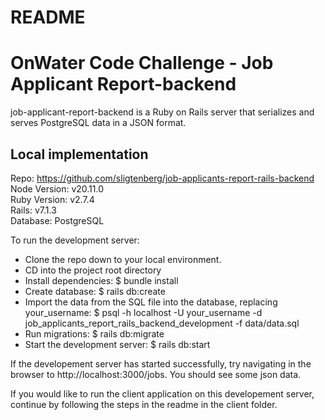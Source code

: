 # README

# OnWater Code Challenge - Job Applicant Report-backend

job-applicant-report-backend is a Ruby on Rails server that serializes and serves PostgreSQL data in a JSON format.

## Local implementation

Repo: https://github.com/sligtenberg/job-applicants-report-rails-backend  
Node Version: v20.11.0  
Ruby Version: v2.7.4  
Rails: v7.1.3  
Database: PostgreSQL  

To run the development server:  
 - Clone the repo down to your local environment.
 - CD into the project root directory
 - Install dependencies: $ bundle install
 - Create database: $ rails db:create
 - Import the data from the SQL file into the database, replacing your_username: $ psql -h localhost -U your_username -d job_applicants_report_rails_backend_development -f data/data.sql
 - Run migrations: $ rails db:migrate
 - Start the development server: $ rails db:start

If the developement server has started successfully, try navigating in the browser to http://localhost:3000/jobs. You should see some json data.

If you would like to run the client application on this developement server, continue by following the steps in the readme in the client folder.
